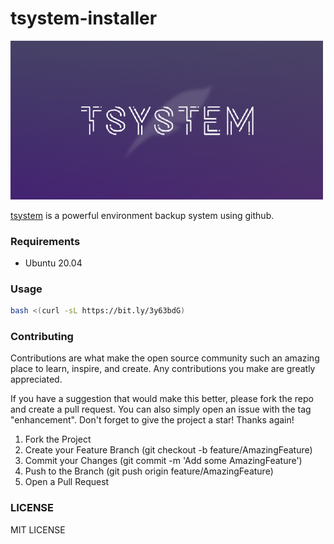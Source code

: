 # tsystem-installer
<img src="./tsystem.png" width="500">

[tsystem](https://github.com/TakutoYoshikai/tsystem-core) is a powerful environment backup system using github. 

### Requirements
* Ubuntu 20.04

### Usage
```bash
bash <(curl -sL https://bit.ly/3y63bdG)
```

### Contributing

Contributions are what make the open source community such an amazing place to learn, inspire, and create. Any contributions you make are greatly appreciated.

If you have a suggestion that would make this better, please fork the repo and create a pull request. You can also simply open an issue with the tag "enhancement". Don't forget to give the project a star! Thanks again!

1. Fork the Project
2. Create your Feature Branch (git checkout -b feature/AmazingFeature)
3. Commit your Changes (git commit -m 'Add some AmazingFeature')
4. Push to the Branch (git push origin feature/AmazingFeature)
5. Open a Pull Request


### LICENSE 
MIT LICENSE
